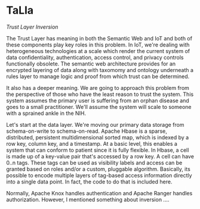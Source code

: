 # TaLIa
*Trust Layer Inversion*

The Trust Layer has meaning in both the Semantic Web and IoT and both of these components play key roles in this problem. In IoT, we're dealing with heterogeneous technologies at a scale which render the current system of data confidentiality, authentication, access control, and privacy controls functionally obsolete. The semantic web architecture provides for an encrypted layering of data along with taxomomy and ontology underneath a rules layer to manage logic and proof from which trust can be determined.

It also has a deeper meaning. We are going to approach this problem from the perspective of those who have the least reason to trust the system. This system assumes the primary user is suffering from an orphan disease and goes to a small practitioner. We'll assume the system will scale to someone with a sprained ankle in the NIH. 

Let's start at the data layer. We're moving our primary data storage from schema-on-write to schema-on-read. Apache Hbase is a sparse, distributed, persistent multidimensional sorted map, which is indexed by a row key, column key, and a timestamp. At a basic level, this enables a system that can conform to patient since it is fully flexible. In Hbase, a cell is made up of a key-value pair that's accessed by a row key. A cell can have 0..n tags. These tags can be used as visibility labels and access can be granted based on roles and/or a custom, pluggable algorithm. Basically, its possible to encode multiple layers of tag-based access information directly into a single data point. In fact, the code to do that is included here. 

Normally, Apache Knox handles authentication and Apache Ranger handles authorization. However, I mentioned something about inversion ....

   

